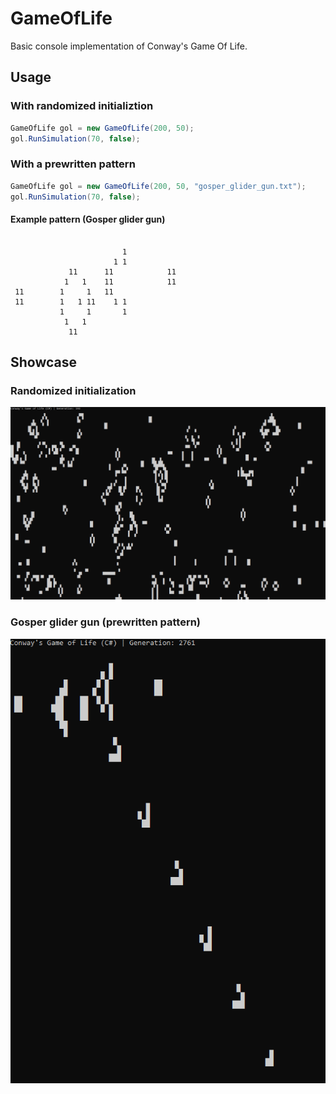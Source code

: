 # GameOfLife
Basic console implementation of Conway's Game Of Life.
## Usage
### With randomized initializtion
```C#
GameOfLife gol = new GameOfLife(200, 50);
gol.RunSimulation(70, false);
```
### With a prewritten pattern
```C#
GameOfLife gol = new GameOfLife(200, 50, "gosper_glider_gun.txt");
gol.RunSimulation(70, false);
```
#### Example pattern (Gosper glider gun)
```

                         1
                       1 1
             11      11            11
            1   1    11            11
 11        1     1   11
 11        1   1 11    1 1
           1     1       1
            1   1
             11
```
## Showcase
### Randomized initialization
![](https://github.com/immortalized/GameOfLife/blob/main/Other/randomized.gif)
### Gosper glider gun (prewritten pattern)
![](https://github.com/immortalized/GameOfLife/blob/main/Other/glidergun.gif)
